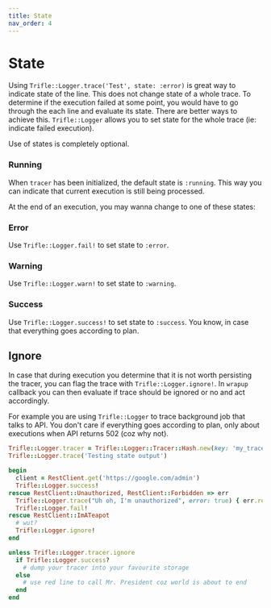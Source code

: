 ```yaml
---
title: State
nav_order: 4
---
```


# State

Using `Trifle::Logger.trace('Test', state: :error)` is great way to indicate state of the line. This does not change state of a whole trace. To determine if the execution failed at some point, you would have to go through the each line and evaluate its state. There are better ways to achieve this. `Trifle::Logger` allows you to set state for the whole trace (ie: indicate failed execution).

Use of states is completely optional.

### Running

When `tracer` has been initialized, the default state is `:running`. This way you can indicate that current execution is still being processed.

At the end of an execution, you may wanna change to one of these states:

### Error

Use `Trifle::Logger.fail!` to set state to `:error`.

### Warning

Use `Trifle::Logger.warn!` to set state to `:warning`.

### Success

Use `Trifle::Logger.success!` to set state to `:success`. You know, in case that everything goes according to plan.

## Ignore

In case that during execution you determine that it is not worth persisting the tracer, you can flag the trace with `Trifle::Logger.ignore!`. In `wrapup` callback you can then evaluate if trace should be ignored or no and act accordingly.

For example you are using `Trifle::Logger` to trace background job that talks to API. You don't care if everything goes according to plan, only about executions when API returns 502 (coz why not).

```ruby
Trifle::Logger.tracer = Trifle::Logger::Tracer::Hash.new(key: 'my_trace')
Trifle::Logger.trace('Testing state output')

begin
  client = RestClient.get('https://google.com/admin')
  Trifle::Logger.success!
rescue RestClient::Unauthorized, RestClient::Forbidden => err
  Trifle::Logger.trace("Uh oh, I'm unauthorized", error: true) { err.response }
  Trifle::Logger.fail!
rescue RestClient::ImATeapot
  # wut?
  Trifle::Logger.ignore!
end

unless Trifle::Logger.tracer.ignore
  if Trifle::Logger.success?
    # dump your tracer into your favourite storage
  else
    # use red line to call Mr. President coz world is about to end
  end
end
```

